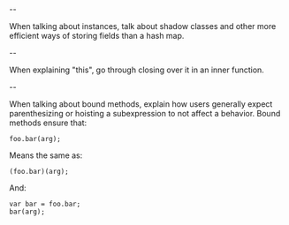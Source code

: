--

When talking about instances, talk about shadow classes and other more
efficient ways of storing fields than a hash map.

--

When explaining "this", go through closing over it in an inner function.

--

When talking about bound methods, explain how users generally expect
parenthesizing or hoisting a subexpression to not affect a behavior. Bound
methods ensure that:

    foo.bar(arg);

Means the same as:

    (foo.bar)(arg);

And:

    var bar = foo.bar;
    bar(arg);
